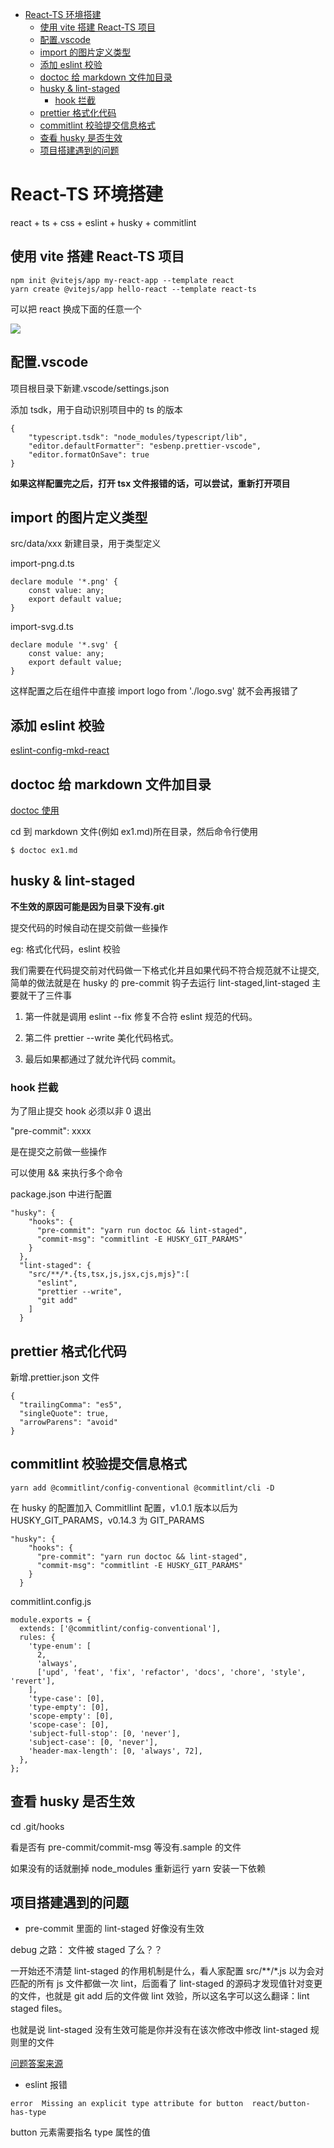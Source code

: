 <!-- START doctoc generated TOC please keep comment here to allow auto update -->
<!-- DON'T EDIT THIS SECTION, INSTEAD RE-RUN doctoc TO UPDATE -->

- [React-TS 环境搭建](#react-ts-%E7%8E%AF%E5%A2%83%E6%90%AD%E5%BB%BA)
  - [使用 vite 搭建 React-TS 项目](#%E4%BD%BF%E7%94%A8-vite-%E6%90%AD%E5%BB%BA-react-ts-%E9%A1%B9%E7%9B%AE)
  - [配置.vscode](#%E9%85%8D%E7%BD%AEvscode)
  - [import 的图片定义类型](#import-%E7%9A%84%E5%9B%BE%E7%89%87%E5%AE%9A%E4%B9%89%E7%B1%BB%E5%9E%8B)
  - [添加 eslint 校验](#%E6%B7%BB%E5%8A%A0-eslint-%E6%A0%A1%E9%AA%8C)
  - [doctoc 给 markdown 文件加目录](#doctoc-%E7%BB%99-markdown-%E6%96%87%E4%BB%B6%E5%8A%A0%E7%9B%AE%E5%BD%95)
  - [husky & lint-staged](#husky--lint-staged)
    - [hook 拦截](#hook-%E6%8B%A6%E6%88%AA)
  - [prettier 格式化代码](#prettier-%E6%A0%BC%E5%BC%8F%E5%8C%96%E4%BB%A3%E7%A0%81)
  - [commitlint 校验提交信息格式](#commitlint-%E6%A0%A1%E9%AA%8C%E6%8F%90%E4%BA%A4%E4%BF%A1%E6%81%AF%E6%A0%BC%E5%BC%8F)
  - [查看 husky 是否生效](#%E6%9F%A5%E7%9C%8B-husky-%E6%98%AF%E5%90%A6%E7%94%9F%E6%95%88)
  - [项目搭建遇到的问题](#%E9%A1%B9%E7%9B%AE%E6%90%AD%E5%BB%BA%E9%81%87%E5%88%B0%E7%9A%84%E9%97%AE%E9%A2%98)

<!-- END doctoc generated TOC please keep comment here to allow auto update -->

# React-TS 环境搭建

react + ts + css + eslint + husky + commitlint

## 使用 vite 搭建 React-TS 项目

```
npm init @vitejs/app my-react-app --template react
yarn create @vitejs/app hello-react --template react-ts
```

可以把 react 换成下面的任意一个

![](https://img-blog.csdnimg.cn/20210121105736674.png?x-oss-process=image/watermark,type_ZmFuZ3poZW5naGVpdGk,shadow_10,text_aHR0cHM6Ly9ibG9nLmNzZG4ubmV0L3FxXzQxNDk5Nzgy,size_16,color_FFFFFF,t_70)

## 配置.vscode

项目根目录下新建.vscode/settings.json

添加 tsdk，用于自动识别项目中的 ts 的版本

```
{
    "typescript.tsdk": "node_modules/typescript/lib",
    "editor.defaultFormatter": "esbenp.prettier-vscode",
    "editor.formatOnSave": true
}
```

**如果这样配置完之后，打开 tsx 文件报错的话，可以尝试，重新打开项目**

## import 的图片定义类型

src/data/xxx 新建目录，用于类型定义

import-png.d.ts

```
declare module '*.png' {
    const value: any;
    export default value;
}
```

import-svg.d.ts

```
declare module '*.svg' {
    const value: any;
    export default value;
}
```

这样配置之后在组件中直接 import logo from './logo.svg' 就不会再报错了

## 添加 eslint 校验

[eslint-config-mkd-react](https://gitlab.zhenguanyu.com/monkey-design/eslint-config-mkd-react)

## doctoc 给 markdown 文件加目录

[doctoc 使用](https://wp-lai.gitbooks.io/learn-python/content/0MOOC/doctoc.html)

cd 到 markdown 文件(例如 ex1.md)所在目录，然后命令行使用

```
$ doctoc ex1.md
```

## husky & lint-staged

**不生效的原因可能是因为目录下没有.git**

提交代码的时候自动在提交前做一些操作

eg: 格式化代码，eslint 校验

我们需要在代码提交前对代码做一下格式化并且如果代码不符合规范就不让提交,简单的做法就是在 husky 的 pre-commit 钩子去运行 lint-staged,lint-staged 主要就干了三件事

1. 第一件就是调用 eslint --fix 修复不合符 eslint 规范的代码。

2. 第二件 prettier --write 美化代码格式。

3. 最后如果都通过了就允许代码 commit。

### hook 拦截

为了阻止提交 hook 必须以非 0 退出

"pre-commit": xxxx

是在提交之前做一些操作

可以使用 && 来执行多个命令

package.json 中进行配置

```
"husky": {
    "hooks": {
      "pre-commit": "yarn run doctoc && lint-staged",
      "commit-msg": "commitlint -E HUSKY_GIT_PARAMS"
    }
  },
  "lint-staged": {
    "src/**/*.{ts,tsx,js,jsx,cjs,mjs}":[
      "eslint",
      "prettier --write",
      "git add"
    ]
  }

```

## prettier 格式化代码

新增.prettier.json 文件

```
{
  "trailingComma": "es5",
  "singleQuote": true,
  "arrowParens": "avoid"
}
```

## commitlint 校验提交信息格式

```
yarn add @commitlint/config-conventional @commitlint/cli -D
```

在 husky 的配置加入 CommitlIint 配置，v1.0.1 版本以后为 HUSKY_GIT_PARAMS，v0.14.3 为 GIT_PARAMS

```
"husky": {
    "hooks": {
      "pre-commit": "yarn run doctoc && lint-staged",
      "commit-msg": "commitlint -E HUSKY_GIT_PARAMS"
    }
  }
```

commitlint.config.js

```
module.exports = {
  extends: ['@commitlint/config-conventional'],
  rules: {
    'type-enum': [
      2,
      'always',
      ['upd', 'feat', 'fix', 'refactor', 'docs', 'chore', 'style', 'revert'],
    ],
    'type-case': [0],
    'type-empty': [0],
    'scope-empty': [0],
    'scope-case': [0],
    'subject-full-stop': [0, 'never'],
    'subject-case': [0, 'never'],
    'header-max-length': [0, 'always', 72],
  },
};
```

## 查看 husky 是否生效

cd .git/hooks

看是否有 pre-commit/commit-msg 等没有.sample 的文件

如果没有的话就删掉 node_modules 重新运行 yarn 安装一下依赖

## 项目搭建遇到的问题

- pre-commit 里面的 lint-staged 好像没有生效

debug 之路： 文件被 staged 了么？？

一开始还不清楚 lint-staged 的作用机制是什么，看人家配置 src/\*\*/\*.js 以为会对匹配的所有 js 文件都做一次 lint，后面看了 lint-staged 的源码才发现值针对变更的文件，也就是 git add 后的文件做 lint 效验，所以这名字可以这么翻译：lint staged files。

也就是说 lint-staged 没有生效可能是你并没有在该次修改中修改 lint-staged 规则里的文件

[问题答案来源](https://zhuanlan.zhihu.com/p/102104085)

- eslint 报错

```
error  Missing an explicit type attribute for button  react/button-has-type
```

button 元素需要指名 type 属性的值
